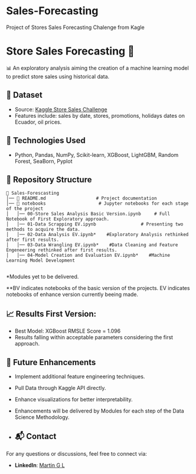 # Sales-Forecasting
Project of Stores Sales Forecasting Chalenge from Kagle

# Store Sales Forecasting 🛒
📊 An exploratory analysis aiming the creation of a machine learning model to predict store sales using historical data. 

## 📁 Dataset
- Source: [Kaggle Store Sales Challenge](https://www.kaggle.com/competitions/store-sales-time-series-forecasting/overview)
- Features include: sales by date, stores, promotions, holidays dates on Ecuador, oil prices.

## 🔧 Technologies Used
- Python, Pandas, NumPy, Scikit-learn, XGBoost, LightGBM, Random Forest, SeaBorn, Pyplot

## 📁 Repository Structure
```
📂 Sales-Forescasting
│── 📜 README.md                   # Project documentation
│── 📂 notebooks                    # Jupyter notebooks for each stage of the project
│   │── 00-Store Sales Analysis Basic Version.ipynb     # Full Notebook of First Exploratory approach.
│   │── 01-Data Scrapping EV.ipynb                 # Presenting two methods to acquire the data. 
│   │── 02-Data Analysis EV.ipynb*    #Exploratory Analysis rethinked after first results. 
│   │── 03-Data Wrangling EV.ipynb*    #Data Cleaning and Feature Engeneering rethinked after first results.
│   │── 04-Model Creation and Evaluation EV.ipynb*    #Machine Learning Model Development


```
*Modules yet to be delivered.

**BV indicates notebooks of the basic version of the projects. EV indicates notebooks of enhance version currently beeing made. 

## 📈 Results First Version:
- Best Model: XGBoost RMSLE Score = 1.096
- Results falling within acceptable parameters considering the first approach. 

## 📌 Future Enhancements
- Implement additional feature engineering techniques.
- Pull Data through Kaggle API directly.
- Enhance visualizations for better interpretability.
- Enhancements will be delivered by Modules for each step of the Data Science Methodology. 

- ## 📬 Contact
For any questions or discussions, feel free to connect via:
- **LinkedIn**: [Martin G L](https://www.linkedin.com/in/martin-lartigue-753a26210/)
